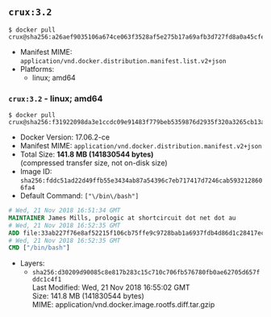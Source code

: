 ## `crux:3.2`

```console
$ docker pull crux@sha256:a26aef9035106a674ce063f3528af5e275b17a69afb3d727fd8a0a45cfedaae5
```

-	Manifest MIME: `application/vnd.docker.distribution.manifest.list.v2+json`
-	Platforms:
	-	linux; amd64

### `crux:3.2` - linux; amd64

```console
$ docker pull crux@sha256:f31922098da3e1ccdc09e91483f779beb5359876d2935f320a3265cb13a3b907
```

-	Docker Version: 17.06.2-ce
-	Manifest MIME: `application/vnd.docker.distribution.manifest.v2+json`
-	Total Size: **141.8 MB (141830544 bytes)**  
	(compressed transfer size, not on-disk size)
-	Image ID: `sha256:fddc51ad22d49ffb55e3434ab87a54396c7eb717417d7246cab5932128606fa4`
-	Default Command: `["\/bin\/bash"]`

```dockerfile
# Wed, 21 Nov 2018 16:51:34 GMT
MAINTAINER James Mills, prologic at shortcircuit dot net dot au
# Wed, 21 Nov 2018 16:52:35 GMT
ADD file:33ab227f76e8af52215f106cb75ffe9c9728bab1a6937fdb4d86d1c28417ec24 in / 
# Wed, 21 Nov 2018 16:52:35 GMT
CMD ["/bin/bash"]
```

-	Layers:
	-	`sha256:d30209d90085c8e817b283c15c710c706fb576780fb0ae62705d657fddc1c4f1`  
		Last Modified: Wed, 21 Nov 2018 16:55:02 GMT  
		Size: 141.8 MB (141830544 bytes)  
		MIME: application/vnd.docker.image.rootfs.diff.tar.gzip
